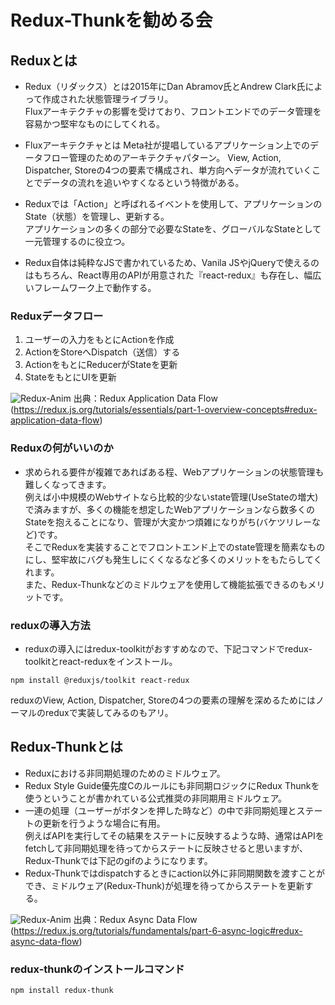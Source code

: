 # Redux-Thunkを勧める会

## Reduxとは
- Redux（リダックス）とは2015年にDan Abramov氏とAndrew Clark氏によって作成された状態管理ライブラリ。  
Fluxアーキテクチャの影響を受けており、フロントエンドでのデータ管理を容易かつ堅牢なものにしてくれる。

- Fluxアーキテクチャとは Meta社が提唱しているアプリケーション上でのデータフロー管理のためのアーキテクチャパターン。
View, Action, Dispatcher, Storeの4つの要素で構成され、単方向へデータが流れていくことでデータの流れを追いやすくなるという特徴がある。

- Reduxでは「Action」と呼ばれるイベントを使用して、アプリケーションのState（状態）を管理し、更新する。  
アプリケーションの多くの部分で必要なStateを、グローバルなStateとして一元管理するのに役立つ。

- Redux自体は純粋なJSで書かれているため、Vanila JSやjQueryで使えるのはもちろん、React専用のAPIが用意された『react-redux』も存在し、幅広いフレームワーク上で動作する。  

### Reduxデータフロー
1. ユーザーの入力をもとにActionを作成
2. ActionをStoreへDispatch（送信）する
3. ActionをもとにReducerがStateを更新
4. StateをもとにUIを更新

![Redux-Anim](https://cdn.avinton.com/wp-content/uploads/2022/06/redux-basics-animation-1b.gif)
出典：Redux Application Data Flow (https://redux.js.org/tutorials/essentials/part-1-overview-concepts#redux-application-data-flow)

### Reduxの何がいいのか
- 求められる要件が複雑であればある程、Webアプリケーションの状態管理も難しくなってきます。  
例えば小中規模のWebサイトなら比較的少ないstate管理(UseStateの増大)で済みますが、多くの機能を想定したWebアプリケーションなら数多くのStateを抱えることになり、管理が大変かつ煩雑になりがち(バケツリレーなど)です。  
そこでReduxを実装することでフロントエンド上でのstate管理を簡素なものにし、堅牢故にバグも発生しにくくなるなど多くのメリットをもたらしてくれます。  
また、Redux-Thunkなどのミドルウェアを使用して機能拡張できるのもメリットです。  

### reduxの導入方法
- reduxの導入にはredux-toolkitがおすすめなので、下記コマンドでredux-toolkitとreact-reduxをインストール。
```
npm install @reduxjs/toolkit react-redux
```
reduxのView, Action, Dispatcher, Storeの4つの要素の理解を深めるためにはノーマルのreduxで実装してみるのもアリ。

## Redux-Thunkとは
- Reduxにおける非同期処理のためのミドルウェア。  
- Redux Style Guide優先度Cのルールにも非同期ロジックにRedux Thunkを使うということが書かれている公式推奨の非同期用ミドルウェア。  
- 一連の処理（ユーザーがボタンを押した時など）の中で非同期処理とステートの更新を行うような場合に有用。  
例えばAPIを実行してその結果をステートに反映するような時、通常はAPIをfetchして非同期処理を待ってからステートに反映させると思いますが、 Redux-Thunkでは下記のgifのようになります。  
- Redux-Thunkではdispatchするときにaction以外に非同期関数を渡すことができ、ミドルウェア(Redux-Thunk)が処理を待ってからステートを更新する。  

![Redux-Anim](https://redux.js.org/assets/images/ReduxAsyncDataFlowDiagram-d97ff38a0f4da0f327163170ccc13e80.gif)
出典：Redux Async Data Flow (https://redux.js.org/tutorials/fundamentals/part-6-async-logic#redux-async-data-flow)

### redux-thunkのインストールコマンド
```
npm install redux-thunk
```